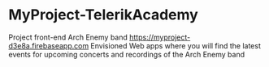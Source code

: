 # MyProject-TelerikAcademy
Project front-end
Arch Enemy band
https://myproject-d3e8a.firebaseapp.com
Envisioned 
Web apps where you will find the latest events for upcoming concerts and recordings of the Arch Enemy band
